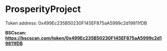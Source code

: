 # ProsperityProject

Token address: 0x499Ec235B50230F145EF875aA5999c2d19811fDB

**BSCscan: https://bscscan.com/token/0x499Ec235B50230F145EF875aA5999c2d19811fDB**
